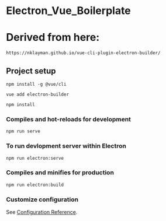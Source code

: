 # Electron_Vue_Boilerplate


# Derived from here:
```
https://nklayman.github.io/vue-cli-plugin-electron-builder/

```

## Project setup

```
npm install -g @vue/cli

vue add electron-builder

npm install

```

### Compiles and hot-reloads for development

```
npm run serve
```

### To run devlopment server within Electron

```
npm run electron:serve

```

### Compiles and minifies for production

```
npm run electron:build
```

### Customize configuration

See [Configuration Reference](https://cli.vuejs.org/config/).
